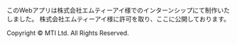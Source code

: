このWebアプリは株式会社エムティーアイ様でのインターンシップにて制作いたしました。
株式会社エムティーアイ様に許可を取り、ここに公開しております。

Copyright © MTI Ltd. All Rights Reserved.
